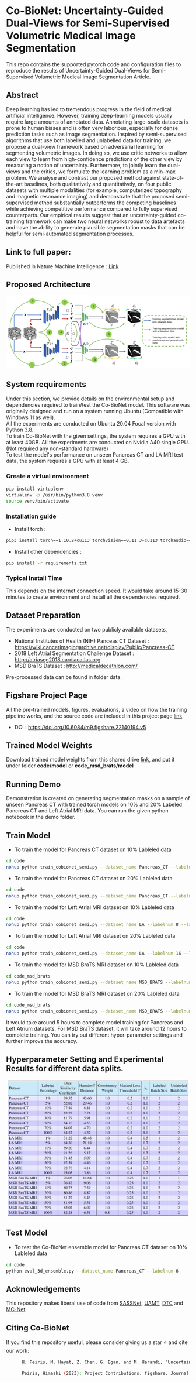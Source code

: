 # Co-BioNet: Uncertainty-Guided Dual-Views for Semi-Supervised Volumetric  Medical Image Segmentation
This repo contains the supported pytorch code and configuration files to reproduce the results of Uncertainty-Guided Dual-Views for Semi-Supervised Volumetric Medical Image Segmentation Article.

## Abstract

Deep learning has led to tremendous progress in the field of medical artificial intelligence. However, training deep-learning models usually require large amounts of annotated data. Annotating large-scale datasets is prone to human biases and is often very laborious, especially for dense prediction tasks such as image segmentation. Inspired by semi-supervised algorithms that use both labelled and unlabelled data for training, we propose a dual-view framework based on adversarial learning for segmenting volumetric images. In doing so, we use critic networks to allow each view to learn from high-confidence predictions of the other view by measuring a notion of uncertainty. Furthermore, to jointly learn the dual-views and the critics, we formulate the learning problem as a min–max problem. We analyse and contrast our proposed method against state-of-the-art baselines, both qualitatively and quantitatively, on four public datasets with multiple modalities (for example, computerized topography and magnetic resonance imaging) and demonstrate that the proposed semi-supervised method substantially outperforms the competing baselines while achieving competitive performance compared to fully supervised counterparts. Our empirical results suggest that an uncertainty-guided co-training framework can make two neural networks robust to data artefacts and have the ability to generate plausible segmentation masks that can be helpful for semi-automated segmentation processes.

## Link to full paper:
Published in Nature Machine Intelligence : [Link](https://www.nature.com/articles/s42256-023-00682-w)

## Proposed Architecture
![Proposed Architecture](img/co_bionet.png?raw=true)

## System requirements
Under this section, we provide details on the environmental setup and dependencies required to train/test the Co-BioNet model.
This software was originally designed and run on a system running Ubuntu (Compatible with Windows 11 as well).
<br>
All the experiments are conducted on Ubuntu 20.04 Focal version with Python 3.8.
<br>
To train Co-BioNet with the given settings, the system requires a GPU with at least 40GB. All the experiments are conducted on Nvidia A40 single GPU.
(Not required any non-standard hardware)
<br>
To test the model's performance on unseen Pancreas CT and LA MRI test data, the system requires a GPU with at least 4 GB.

### Create a virtual environment

```bash 
pip install virtualenv
virtualenv -p /usr/bin/python3.8 venv
source venv/bin/activate
```

### Installation guide 

- Install torch : 
```bash
pip3 install torch==1.10.2+cu113 torchvision==0.11.3+cu113 torchaudio==0.10.2+cu113 -f https://download.pytorch.org/whl/cu113/torch_stable.html
```
- Install other dependencies :
```bash 
pip install -r requirements.txt
```

### Typical Install Time 
This depends on the internet connection speed. It would take around 15-30 minutes to create environment and install all the dependencies required.

## Dataset Preparation
The experiments are conducted on two publicly available datasets,
- National Institutes of Health (NIH) Panceas CT Dataset : https://wiki.cancerimagingarchive.net/display/Public/Pancreas-CT
- 2018 Left Atrial Segmentation Challenge Dataset : http://atriaseg2018.cardiacatlas.org
- MSD BraTS Dataset : http://medicaldecathlon.com/

Pre-processed data can be found in folder data.

## Figshare Project Page
All the pre-trained models, figures, evaluations, a video on how the training pipeline works, and the source code are included in this project page [link](https://figshare.com/projects/Uncertainty-Guided_Dual-Views_for_Semi-Supervised_Volumetric_Medical_Image_Segmentation/158963)  

- DOI : https://doi.org/10.6084/m9.figshare.22140194.v5

## Trained Model Weights
Download trained model weights from this shared drive [link](https://drive.google.com/drive/folders/1O8GmlquR2ZS6-PBTBp9d4GSWg06Z-uwa?usp=sharing), and put it under folder **code/model** or **code_msd_brats/model**

## Running Demo
Demonstration is created on generating segmentation masks on a sample of unseen Pancreas CT with trained torch models on 10% and 20% Labeled Pancreas CT and Left Atrial MRI data. You can run the given python notebook in the demo folder.

## Train Model
- To train the model for Pancreas CT dataset on 10% Lableled data
```bash
cd code
nohup python train_cobionet_semi.py --dataset_name Pancreas_CT --labelnum 6 --lamda 1.0 --consistency 1.0 --mu 0.01 --t_m 0.2 --max_iteration 15000 &> pa_10_perc.out &
```

- To train the model for Pancreas CT dataset on 20% Lableled data
```bash
cd code
nohup python train_cobionet_semi.py --dataset_name Pancreas_CT --labelnum 12 --lamda 1.0 --consistency 1.0 --mu 0.01 --t_m 0.2 --max_iteration 15000 &> pa_20_perc.out &
```

- To train the model for Left Atrial MRI dataset on 10% Lableled data
```bash
cd code
nohup python train_cobionet_semi.py --dataset_name LA --labelnum 8 --lamda 0.7 --consistency 1.0 --mu 0.01 --t_m 0.4 --max_iteration 15000 &> la_10_perc.out &
```

- To train the model for Left Atrial MRI dataset on 20% Lableled data
```bash
cd code
nohup python train_cobionet_semi.py --dataset_name LA --labelnum 16 --lamda 0.7 --consistency 1.0 --mu 0.01 --t_m 0.4 --max_iteration 15000 &> la_20_perc.out &
```

- To train the model for MSD BraTS MRI dataset on 10% Lableled data
```bash
cd code_msd_brats
nohup python train_cobionet_semi.py --dataset_name MSD_BRATS --labelnum 39 --lamda 1.0 --consistency 1.0 --mu 0.01 --t_m 0.25 --max_iteration 10000 &> msd_10_perc.out &
```

- To train the model for MSD BraTS MRI dataset on 20% Lableled data
```bash
cd code_msd_brats
nohup python train_cobionet_semi.py --dataset_name MSD_BRATS --labelnum 77 --lamda 1.0 --consistency 1.0 --mu 0.01 --t_m 0.25 --max_iteration 10000 &> msd_20_perc.out &
```

It would take around 5 hours to complete model training for Pancreas and Left Atrium datasets. For MSD BraTS dataset, it will take around 12 hours to complete training. You can try out different hyper-parameter settings and further improve the accuracy.

## Hyperparameter Setting and Experimental Results for different data splits. 

![Hyperparameter Setting](img/hyperparameters.png?raw=true)

## Test Model

- To test the Co-BioNet ensemble model for Pancreas CT dataset on 10% Lableled data
```bash
cd code
python eval_3d_ensemble.py --dataset_name Pancreas_CT --labelnum 6
```

## Acknowledgements

This repository makes liberal use of code from [SASSNet](https://github.com/kleinzcy/SASSnet), [UAMT](https://github.com/yulequan/UA-MT), [DTC](https://github.com/HiLab-git/DTC) and [MC-Net](https://github.com/ycwu1997/MC-Net/)

## Citing Co-BioNet

If you find this repository useful, please consider giving us a star ⭐ and cite our work:

```bash
      H. Peiris, M. Hayat, Z. Chen, G. Egan, and M. Harandi, “Uncertainty-guided dual-views for semi-supervised volumetric medical image segmentation,” Nature Machine Intelligence, Jul. 2023, doi: 10.1038/s42256-023-00682-w
```

```bash
      Peiris, Himashi (2023): Project Contributions. figshare. Journal contribution. https://doi.org/10.6084/m9.figshare.22140194.v5
```

